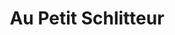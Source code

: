 ---
title: "Au Petit Schlitteur"
url: /muhlbach-sur-munster/au-petit-schlitteur/
shop: boulangerie
---